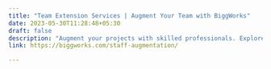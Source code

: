 ```yaml
---
title: "Team Extension Services | Augment Your Team with BiggWorks"
date: 2023-05-30T11:28:48+05:30
draft: false
description: "Augment your projects with skilled professionals. Explore BiggWorks' team extension services. Scale your workforce and boost project efficiency with our dedicated experts."
link: https://biggworks.com/staff-augmentation/

---
```


